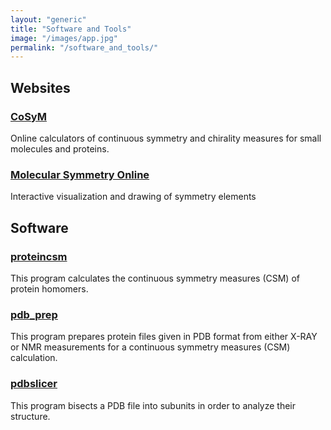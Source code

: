 ```yaml
---
layout: "generic"
title: "Software and Tools"
image: "/images/app.jpg"
permalink: "/software_and_tools/"
---
```

  
  
  
## Websites
### [CoSyM](https://csm.ouproj.org.il/)
Online calculators of continuous symmetry and chirality measures for small molecules and proteins.

### [Molecular Symmetry Online](https://telem.openu.ac.il/symmetry/)
Interactive visualization and drawing of symmetry elements

## Software
### [proteincsm](https://continuous-symmetry-measure.github.io/proteincsm)
This program calculates the continuous symmetry measures (CSM) of protein homomers.

### [pdb_prep](https://continuous-symmetry-measure.github.io/pdb_prep/)
This program prepares protein files given in PDB format from either X-RAY or NMR measurements for a continuous symmetry measures (CSM) calculation.

### [pdbslicer](https://continuous-symmetry-measure.github.io/pdbslicer/)
This program bisects a PDB file into subunits in order to analyze their structure. 

